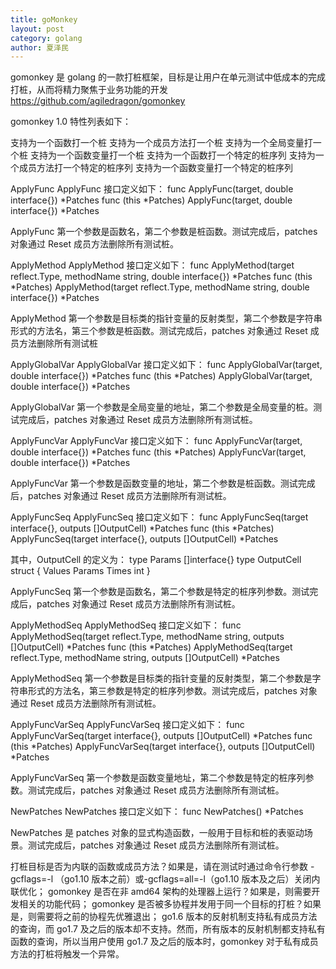 ```yaml
---
title: goMonkey
layout: post
category: golang
author: 夏泽民
---
```

gomonkey 是 golang 的一款打桩框架，目标是让用户在单元测试中低成本的完成打桩，从而将精力聚焦于业务功能的开发
https://github.com/agiledragon/gomonkey
<!-- more -->
gomonkey 1.0 特性列表如下：

支持为一个函数打一个桩
支持为一个成员方法打一个桩
支持为一个全局变量打一个桩
支持为一个函数变量打一个桩
支持为一个函数打一个特定的桩序列
支持为一个成员方法打一个特定的桩序列
支持为一个函数变量打一个特定的桩序列

ApplyFunc
ApplyFunc 接口定义如下：
func ApplyFunc(target, double interface{}) *Patches
func (this *Patches) ApplyFunc(target, double interface{}) *Patches

ApplyFunc 第一个参数是函数名，第二个参数是桩函数。测试完成后，patches 对象通过 Reset 成员方法删除所有测试桩。

ApplyMethod
ApplyMethod 接口定义如下：
func ApplyMethod(target reflect.Type, methodName string, double interface{}) *Patches
func (this *Patches) ApplyMethod(target reflect.Type, methodName string, double interface{}) *Patches

ApplyMethod 第一个参数是目标类的指针变量的反射类型，第二个参数是字符串形式的方法名，第三个参数是桩函数。测试完成后，patches 对象通过 Reset 成员方法删除所有测试桩

ApplyGlobalVar
ApplyGlobalVar 接口定义如下：
func ApplyGlobalVar(target, double interface{}) *Patches
func (this *Patches) ApplyGlobalVar(target, double interface{}) *Patches

ApplyGlobalVar 第一个参数是全局变量的地址，第二个参数是全局变量的桩。测试完成后，patches 对象通过 Reset 成员方法删除所有测试桩。

ApplyFuncVar
ApplyFuncVar 接口定义如下：
func ApplyFuncVar(target, double interface{}) *Patches
func (this *Patches) ApplyFuncVar(target, double interface{}) *Patches

ApplyFuncVar 第一个参数是函数变量的地址，第二个参数是桩函数。测试完成后，patches 对象通过 Reset 成员方法删除所有测试桩。

ApplyFuncSeq
ApplyFuncSeq 接口定义如下：
func ApplyFuncSeq(target interface{}, outputs []OutputCell) *Patches
func (this *Patches) ApplyFuncSeq(target interface{}, outputs []OutputCell) *Patches

其中，OutputCell 的定义为：
type Params []interface{}
type OutputCell struct {
    Values Params
    Times  int
}

ApplyFuncSeq 第一个参数是函数名，第二个参数是特定的桩序列参数。测试完成后，patches 对象通过 Reset 成员方法删除所有测试桩。

ApplyMethodSeq
ApplyMethodSeq 接口定义如下：
func ApplyMethodSeq(target reflect.Type, methodName string, outputs []OutputCell) *Patches
func (this *Patches) ApplyMethodSeq(target reflect.Type, methodName string, outputs []OutputCell) *Patches

ApplyMethodSeq 第一个参数是目标类的指针变量的反射类型，第二个参数是字符串形式的方法名，第三参数是特定的桩序列参数。测试完成后，patches 对象通过 Reset 成员方法删除所有测试桩。

ApplyFuncVarSeq
ApplyFuncVarSeq 接口定义如下：
func ApplyFuncVarSeq(target interface{}, outputs []OutputCell) *Patches
func (this *Patches) ApplyFuncVarSeq(target interface{}, outputs []OutputCell) *Patches

ApplyFuncVarSeq 第一个参数是函数变量地址，第二个参数是特定的桩序列参数。测试完成后，patches 对象通过 Reset 成员方法删除所有测试桩。

NewPatches
NewPatches 接口定义如下：
func NewPatches() *Patches

NewPatches 是 patches 对象的显式构造函数，一般用于目标和桩的表驱动场景。测试完成后，patches 对象通过 Reset 成员方法删除所有测试桩。

打桩目标是否为内联的函数或成员方法？如果是，请在测试时通过命令行参数 -gcflags=-l （go1.10 版本之前）或-gcflags=all=-l（go1.10 版本及之后）关闭内联优化；
gomonkey 是否在非 amd64 架构的处理器上运行？如果是，则需要开发相关的功能代码；
gomonkey 是否被多协程并发用于同一个目标的打桩？如果是，则需要将之前的协程先优雅退出；
go1.6 版本的反射机制支持私有成员方法的查询，而 go1.7 及之后的版本却不支持。然而，所有版本的反射机制都支持私有函数的查询，所以当用户使用 go1.7 及之后的版本时，gomonkey 对于私有成员方法的打桩将触发一个异常。
